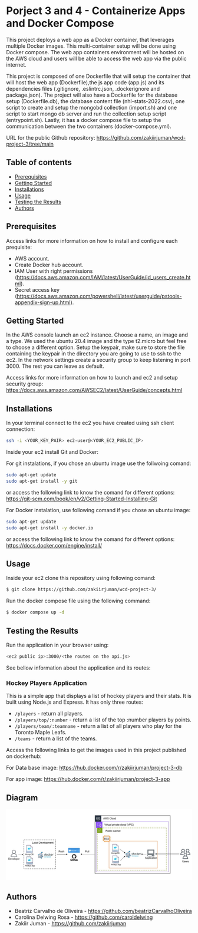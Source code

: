 # Porject 3 and 4 - Containerize Apps and Docker Compose

This project deploys a web app as a Docker container, that leverages multiple Docker images. This multi-container setup will be done using Docker compose. The web app containers environment will be hosted on the AWS cloud and users will be able to access the web app via the public internet.

This project is composed of one Dockerfile that will setup the container that will host the web app (Dockerfile),the js app code (app.js) and its dependencies files (.gitignore, .eslintrc.json, .dockerignore and package.json). The project will also have a Dockerfile for the database setup (Dockerfile.db), the database content file (nhl-stats-2022.csv), one script to create and setup the mongobd collection (import.sh) and one script to start mongo db server and run the collection setup script (entrypoint.sh). Lastly, it has a docker compose file to setup the communication between the two containers (docker-compose.yml).

URL for the public Github repository: https://github.com/zakiirjuman/wcd-project-3/tree/main

## Table of contents

- [Prerequisites](#prerequisites)
- [Getting Started](#getting-started)
- [Installations](#installations)
- [Usage](#usage)
- [Testing the Results](#testing-the-results)
- [Authors](#authors)

## Prerequisites

Access links for more information on how to install and configure each prequisite:

- AWS account.
- Create Docker hub account.
- IAM User with right permissions (https://docs.aws.amazon.com/IAM/latest/UserGuide/id_users_create.html).
- Secret access key (https://docs.aws.amazon.com/powershell/latest/userguide/pstools-appendix-sign-up.html).

## Getting Started

In the AWS console launch an ec2 instance. Choose a name, an image and a type. We used the ubuntu 20.4 image and the type t2.micro but feel free to choose a different option. Setup the keypair, make sure to store the file containing the keypair in the directory you are going to use to ssh to the ec2. In the network settings create a security group to keep listening in port 3000. The rest you can leave as default.

Access links for more information on how to launch and ec2 and setup security group:
https://docs.aws.amazon.com/AWSEC2/latest/UserGuide/concepts.html

## Installations

In your terminal connect to the ec2 you have created using ssh client connection:

```sh
ssh -i <YOUR_KEY_PAIR> ec2-user@<YOUR_EC2_PUBLIC_IP>
```

Inside your ec2 install Git and Docker:

For git instalations, if you chose an ubuntu image use the follwoing comand:

```sh
sudo apt-get update
sudo apt-get install -y git
```

or access the following link to know the comand for different options:
https://git-scm.com/book/en/v2/Getting-Started-Installing-Git

For Docker instalation, use following comand if you chose an ubuntu image:

```sh
sudo apt-get update
sudo apt-get install -y docker.io
```

or access the following link to know the comand for different options:
https://docs.docker.com/engine/install/

## Usage

Inside your ec2 clone this repository using following comand:

```sh
$ git clone https://github.com/zakiirjuman/wcd-project-3/
```

Run the docker compose file using the following command:

```sh
$ docker compose up -d
```

## Testing the Results

Run the application in your browser using:

```sh
<ec2 public ip>:3000/<the routes on the api.js>
```

See bellow information about the application and its routes:

### Hockey Players Application

This is a simple app that displays a list of hockey players and their stats. It is built using Node.js and Express. It has only three routes:

- `/players` - return all players.
- `/players/top/:number` - return a list of the top :number players by points.
- `/players/team/:teamname` - return a list of all players who play for the Toronto Maple Leafs.
- `/teams` - return a list of the teams.

Access the following links to get the images used in this project published on dockerhub:

For Data base image:
https://hub.docker.com/r/zakiirjuman/project-3-db

For app image:
https://hub.docker.com/r/zakiirjuman/project-3-app

## Diagram

![AWS Diagram of Projects 3 and 4](./Project34.jpg)

## Authors

- Beatriz Carvalho de Oliveira - https://github.com/beatrizCarvalhoOliveira
- Carolina Delwing Rosa - https://github.com/caroldelwing
- Zakiir Juman - https://github.com/zakiirjuman
